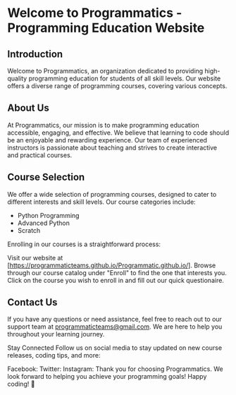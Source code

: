 # Welcome to Programmatics - Programming Education Website


## Introduction
Welcome to Programmatics, an organization dedicated to providing high-quality programming education for students of all skill levels. Our website offers a diverse range of programming courses, covering various concepts.

## About Us
At Programmatics, our mission is to make programming education accessible, engaging, and effective. We believe that learning to code should be an enjoyable and rewarding experience. Our team of experienced instructors is passionate about teaching and strives to create interactive and practical courses.

## Course Selection
We offer a wide selection of programming courses, designed to cater to different interests and skill levels. 
Our course categories include:

- Python Programming
- Advanced Python
- Scratch
  
Enrolling in our courses is a straightforward process:

Visit our website at [https://programmaticteams.github.io/Programmatic.github.io/].
Browse through our course catalog under "Enroll" to find the one that interests you.
Click on the course you wish to enroll in and fill out our quick questionaire.


## Contact Us
If you have any questions or need assistance, feel free to reach out to our support team at programmaticteams@gmail.com. We are here to help you throughout your learning journey.

Stay Connected
Follow us on social media to stay updated on new course releases, coding tips, and more:

Facebook:
Twitter: 
Instagram:
Thank you for choosing Programmatics. We look forward to helping you achieve your programming goals! Happy coding! :rocket:
